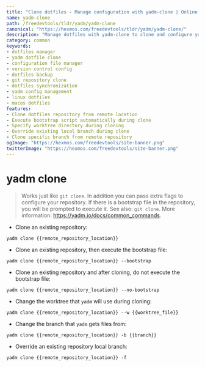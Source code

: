 ```yaml
---
title: "Clone dotfiles - Manage configuration with yadm-clone | Online Free DevTools by Hexmos"
name: yadm-clone
path: /freedevtools/tldr/yadm/yadm-clone
canonical: "https://hexmos.com/freedevtools/tldr/yadm/yadm-clone/"
description: "Manage dotfiles with yadm-clone to clone and configure your repository. Automate bootstrap execution. Free online tool, no registration required."
category: common
keywords:
- dotfiles manager
- yadm dotfile clone
- configuration file manager
- version control config
- dotfiles backup
- git repository clone
- dotfiles synchronization
- yadm config management
- linux dotfiles
- macos dotfiles
features:
- Clone dotfiles repository from remote location
- Execute bootstrap script automatically during clone
- Specify worktree directory during cloning
- Override existing local branch during clone
- Clone specific branch from remote repository
ogImage: "https://hexmos.com/freedevtools/site-banner.png"
twitterImage: "https://hexmos.com/freedevtools/site-banner.png"
---
```


# yadm clone

> Works just like `git clone`. In addition you can pass extra flags to configure your repository.
> If there is a bootstrap file in the repository, you will be prompted to execute it.
> See also: `git clone`.
> More information: <https://yadm.io/docs/common_commands>.

- Clone an existing repository:

`yadm clone {{remote_repository_location}}`

- Clone an existing repository, then execute the bootstrap file:

`yadm clone {{remote_repository_location}} --bootstrap`

- Clone an existing repository and after cloning, do not execute the bootstrap file:

`yadm clone {{remote_repository_location}} --no-bootstrap`

- Change the worktree that `yadm` will use during cloning:

`yadm clone {{remote_repository_location}} --w {{worktree_file}}`

- Change the branch that `yadm` gets files from:

`yadm clone {{remote_repository_location}} -b {{branch}}`

- Override an existing repository local branch:

`yadm clone {{remote_repository_location}} -f`
